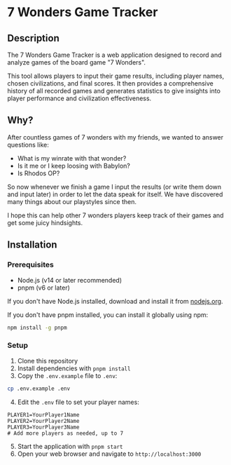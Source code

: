 # 7 Wonders Game Tracker

## Description

The 7 Wonders Game Tracker is a web application designed to record and analyze games of the board game "7 Wonders".

This tool allows players to input their game results, including player names, chosen civilizations, and final scores.
It then provides a comprehensive history of all recorded games and generates statistics to give insights into player performance and civilization effectiveness.

## Why?

After countless games of 7 wonders with my friends, we wanted to answer questions like:

- What is my winrate with that wonder?
- Is it me or I keep loosing with Babylon?
- Is Rhodos OP?

So now whenever we finish a game I input the results (or write them down and input later) in order to let the data speak for itself.
We have discovered many things about our playstyles since then.

I hope this can help other 7 wonders players keep track of their games and get some juicy hindsights.

## Installation

### Prerequisites

- Node.js (v14 or later recommended)
- pnpm (v6 or later)

If you don't have Node.js installed, download and install it from [nodejs.org](https://nodejs.org/).

If you don't have pnpm installed, you can install it globally using npm:

```bash
npm install -g pnpm
```

### Setup

1. Clone this repository
2. Install dependencies with `pnpm install`
3. Copy the `.env.example` file to `.env`:

```bash
cp .env.example .env
```

4. Edit the `.env` file to set your player names:

```text
PLAYER1=YourPlayer1Name
PLAYER2=YourPlayer2Name
PLAYER3=YourPlayer3Name
# Add more players as needed, up to 7
```

5. Start the application with `pnpm start`
6. Open your web browser and navigate to `http://localhost:3000`
